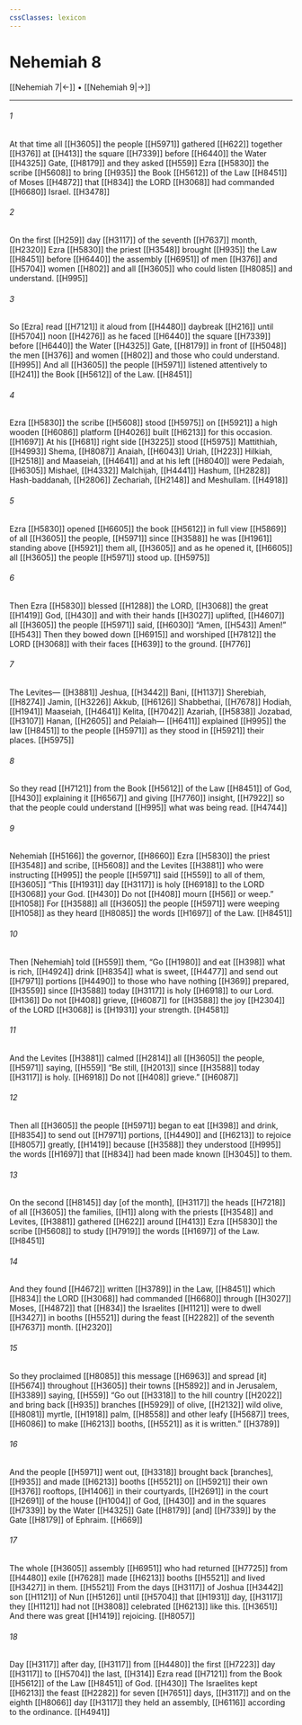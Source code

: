 ```yaml
---
cssClasses: lexicon
---
```


# Nehemiah 8

[[Nehemiah 7|←]] • [[Nehemiah 9|→]]

---

###### 1
At that time all [[H3605]] the people [[H5971]] gathered [[H622]] together [[H376]] at [[H413]] the square [[H7339]] before [[H6440]] the Water [[H4325]] Gate, [[H8179]] and they asked [[H559]] Ezra [[H5830]] the scribe [[H5608]] to bring [[H935]] the Book [[H5612]] of the Law [[H8451]] of Moses [[H4872]] that [[H834]] the LORD [[H3068]] had commanded [[H6680]] Israel. [[H3478]]

###### 2
On the first [[H259]] day [[H3117]] of the seventh [[H7637]] month, [[H2320]] Ezra [[H5830]] the priest [[H3548]] brought [[H935]] the Law [[H8451]] before [[H6440]] the assembly [[H6951]] of men [[H376]] and [[H5704]] women [[H802]] and all [[H3605]] who could listen [[H8085]] and understand. [[H995]]

###### 3
So [Ezra] read [[H7121]] it aloud  from [[H4480]] daybreak [[H216]] until [[H5704]] noon [[H4276]] as he faced [[H6440]] the square [[H7339]] before [[H6440]] the Water [[H4325]] Gate, [[H8179]] in front of [[H5048]] the men [[H376]] and women [[H802]] and those who could understand. [[H995]] And all [[H3605]] the people [[H5971]] listened attentively to [[H241]] the Book [[H5612]] of the Law. [[H8451]]

###### 4
Ezra [[H5830]] the scribe [[H5608]] stood [[H5975]] on [[H5921]] a high wooden [[H6086]] platform [[H4026]] built [[H6213]] for this occasion. [[H1697]] At his [[H681]] right side [[H3225]] stood [[H5975]] Mattithiah, [[H4993]] Shema, [[H8087]] Anaiah, [[H6043]] Uriah, [[H223]] Hilkiah, [[H2518]] and Maaseiah, [[H4641]] and at his left [[H8040]] were Pedaiah, [[H6305]] Mishael, [[H4332]] Malchijah, [[H4441]] Hashum, [[H2828]] Hash-baddanah, [[H2806]] Zechariah, [[H2148]] and Meshullam. [[H4918]]

###### 5
Ezra [[H5830]] opened [[H6605]] the book [[H5612]] in full view [[H5869]] of all [[H3605]] the people, [[H5971]] since [[H3588]] he was [[H1961]] standing above [[H5921]] them all, [[H3605]] and as he opened it, [[H6605]] all [[H3605]] the people [[H5971]] stood up. [[H5975]]

###### 6
Then Ezra [[H5830]] blessed [[H1288]] the LORD, [[H3068]] the great [[H1419]] God, [[H430]] and with their hands [[H3027]] uplifted, [[H4607]] all [[H3605]] the people [[H5971]] said, [[H6030]] “Amen, [[H543]] Amen!” [[H543]] Then they bowed down [[H6915]] and worshiped [[H7812]] the LORD [[H3068]] with their faces [[H639]] to the ground. [[H776]]

###### 7
The Levites— [[H3881]] Jeshua, [[H3442]] Bani, [[H1137]] Sherebiah, [[H8274]] Jamin, [[H3226]] Akkub, [[H6126]] Shabbethai, [[H7678]] Hodiah, [[H1941]] Maaseiah, [[H4641]] Kelita, [[H7042]] Azariah, [[H5838]] Jozabad, [[H3107]] Hanan, [[H2605]] and Pelaiah— [[H6411]] explained [[H995]] the law [[H8451]] to the people [[H5971]] as they stood in [[H5921]] their places. [[H5975]]

###### 8
So they read [[H7121]] from the Book [[H5612]] of the Law [[H8451]] of God, [[H430]] explaining it [[H6567]] and giving [[H7760]] insight, [[H7922]] so that the people could understand [[H995]] what was being read. [[H4744]]

###### 9
Nehemiah [[H5166]] the governor, [[H8660]] Ezra [[H5830]] the priest [[H3548]] and scribe, [[H5608]] and the Levites [[H3881]] who were instructing [[H995]] the people [[H5971]] said [[H559]] to all of them, [[H3605]] “This [[H1931]] day [[H3117]] is holy [[H6918]] to the LORD [[H3068]] your God. [[H430]] Do not [[H408]] mourn [[H56]] or weep.” [[H1058]] For [[H3588]] all [[H3605]] the people [[H5971]] were weeping [[H1058]] as they heard [[H8085]] the words [[H1697]] of the Law. [[H8451]]

###### 10
Then [Nehemiah] told [[H559]] them,  “Go [[H1980]] and eat [[H398]] what is rich, [[H4924]] drink [[H8354]] what is sweet, [[H4477]] and send out [[H7971]] portions [[H4490]] to those who have nothing [[H369]] prepared, [[H3559]] since [[H3588]] today [[H3117]] is holy [[H6918]] to our Lord. [[H136]] Do not [[H408]] grieve, [[H6087]] for [[H3588]] the joy [[H2304]] of the LORD [[H3068]] is [[H1931]] your strength. [[H4581]]

###### 11
And the Levites [[H3881]] calmed [[H2814]] all [[H3605]] the people, [[H5971]] saying, [[H559]] “Be still, [[H2013]] since [[H3588]] today [[H3117]] is holy. [[H6918]] Do not [[H408]] grieve.” [[H6087]]

###### 12
Then all [[H3605]] the people [[H5971]] began to eat [[H398]] and drink, [[H8354]] to send out [[H7971]] portions, [[H4490]] and [[H6213]] to rejoice [[H8057]] greatly, [[H1419]] because [[H3588]] they understood [[H995]] the words [[H1697]] that [[H834]] had been made known [[H3045]] to them. 

###### 13
On the second [[H8145]] day [of the month], [[H3117]] the heads [[H7218]] of all [[H3605]] the families, [[H1]] along with the priests [[H3548]] and Levites, [[H3881]] gathered [[H622]] around [[H413]] Ezra [[H5830]] the scribe [[H5608]] to study [[H7919]] the words [[H1697]] of the Law. [[H8451]]

###### 14
And they found [[H4672]] written [[H3789]] in the Law, [[H8451]] which [[H834]] the LORD [[H3068]] had commanded [[H6680]] through [[H3027]] Moses, [[H4872]] that [[H834]] the Israelites [[H1121]] were to dwell [[H3427]] in booths [[H5521]] during the feast [[H2282]] of the seventh [[H7637]] month. [[H2320]]

###### 15
So they proclaimed [[H8085]] this message [[H6963]] and spread [it] [[H5674]] throughout [[H3605]] their towns [[H5892]] and in Jerusalem, [[H3389]] saying, [[H559]] “Go out [[H3318]] to the hill country [[H2022]] and bring back [[H935]] branches [[H5929]] of olive, [[H2132]] wild olive, [[H8081]] myrtle, [[H1918]] palm, [[H8558]] and other leafy [[H5687]] trees, [[H6086]] to make [[H6213]] booths, [[H5521]] as it is written.” [[H3789]]

###### 16
And the people [[H5971]] went out, [[H3318]] brought back [branches], [[H935]] and made [[H6213]] booths [[H5521]] on [[H5921]] their own [[H376]] rooftops, [[H1406]] in their courtyards, [[H2691]] in the court [[H2691]] of the house [[H1004]] of God, [[H430]] and in the squares [[H7339]] by the Water [[H4325]] Gate [[H8179]] [and] [[H7339]] by the Gate [[H8179]] of Ephraim. [[H669]]

###### 17
The whole [[H3605]] assembly [[H6951]] who had returned [[H7725]] from [[H4480]] exile [[H7628]] made [[H6213]] booths [[H5521]] and lived [[H3427]] in them. [[H5521]] From the days [[H3117]] of Joshua [[H3442]] son [[H1121]] of Nun [[H5126]] until [[H5704]] that [[H1931]] day, [[H3117]] they [[H1121]] had not [[H3808]] celebrated [[H6213]] like this. [[H3651]] And there was great [[H1419]] rejoicing. [[H8057]]

###### 18
Day [[H3117]] after day, [[H3117]] from [[H4480]] the first [[H7223]] day [[H3117]] to [[H5704]] the last, [[H314]] Ezra read [[H7121]] from the Book [[H5612]] of the Law [[H8451]] of God. [[H430]] The Israelites kept [[H6213]] the feast [[H2282]] for seven [[H7651]] days, [[H3117]] and on the eighth [[H8066]] day [[H3117]] they held an assembly, [[H6116]] according to the ordinance. [[H4941]]

